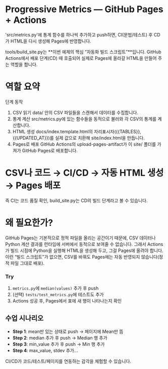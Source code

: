 # Progressive Metrics — GitHub Pages + Actions

'src/metrics.py'에 통계 함수를 하나씩 추가하고 push하면,
CI(문법/테스트) 후 CD가 HTML을 다시 생성해 Pages에 반영합니다.

tools/build_site.py는 **이번 예제의 핵심 “자동화 빌드 스크립트”**입니다. GitHub Actions에서 배포 단계(CD) 때 호출되어 실제로 Pages에 올라갈 HTML을 만들어 주는 역할을 합니다.

# 역할 요약
단계	            동작
1. CSV 읽기	        data/ 안의 CSV 파일들을 스캔해서 데이터를 수집합니다.
2. 통계 계산	    src/metrics.py에 있는 함수들을 동적으로 불러와 각 CSV의 통계를 계산합니다.
3. HTML 생성	    docs/index.template.html의 자리표시자({{TABLES}}, {{UPDATED_AT}})를 실제 값으로 치환해 site/index.html을 만듭니다.
4. Pages로 배포	    GitHub Actions의 upload-pages-artifact가 이 site/ 폴더를 가져가 GitHub Pages로 배포합니다.
# CSV나 코드 → CI/CD → 자동 HTML 생성 → Pages 배포
즉 CI는 코드 품질 확인, build_site.py는 CD의 빌드 단계라고 볼 수 있습니다.

# 왜 필요한가?
GitHub Pages는 기본적으로 정적 파일을 올리는 공간이기 때문에,
CSV 데이터나 Python 계산 결과를 런타임에 서버에서 동적으로 보여줄 수 없습니다.
그래서 Actions가 빌드 시점에 Python을 실행해 HTML을 생성해 두고, 그걸 Pages에 올려야 합니다.
이런 “빌드 스크립트”가 없으면, CSV를 바꿔도 Pages에는 자동 반영되지 않습니다(정적 파일 그대로 배포).

### Try
1) `metrics.py`에 `median(values)` 추가 후 push  
2) (선택) `tests/test_metrics.py`에 테스트도 추가  
3) Actions 성공 후, Pages에서 표에 새 행이 나타나는지 확인


## 수업 시나리오
- **Step 1**: mean만 있는 상태로 push → 페이지에 Mean만 뜸
- **Step 2**: median 추가 후 push → Median 행 추가
- **Step 3**: min_value 추가 후 push → Min 행 추가
- **Step 4**: max_value, stdev 추가…

CI/CD가 코드/테스트/페이지를 연동하는 감각을 체험할 수 있습니다.

